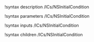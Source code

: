!syntax description /ICs/NSInitialCondition

!syntax parameters /ICs/NSInitialCondition

!syntax inputs /ICs/NSInitialCondition

!syntax children /ICs/NSInitialCondition
